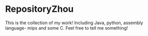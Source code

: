 # RepositoryZhou
This is the collection of my work! Including Java, python, assembly language- mips and some C. Feel free to tell me something!

